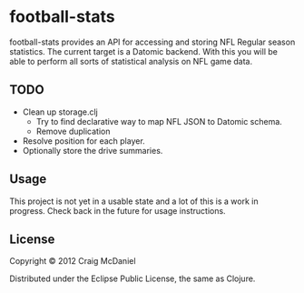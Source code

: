 # football-stats

football-stats provides an API for accessing and storing NFL Regular
season statistics. The current target is a Datomic backend. With this
you will be able to perform all sorts of statistical analysis on NFL
game data.

## TODO

* Clean up storage.clj
  * Try to find declarative way to map NFL JSON to Datomic schema.
  * Remove duplication
* Resolve position for each player.
* Optionally store the drive summaries.


## Usage

This project is not yet in a usable state and a lot of this is a work
in progress. Check back in the future for usage instructions.

## License

Copyright © 2012 Craig McDaniel

Distributed under the Eclipse Public License, the same as Clojure.
